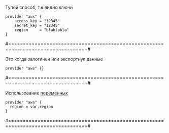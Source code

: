 Тупой способ, т.к видно ключи
```
provider "aws" {
    access_key = "12345"
    secret_key = "12345"
    region     = "blablabla"
}
```

#=================================================================================# 

Это когда залогинен или экспортнул данные
```
provider "aws" {}
```
#=================================================================================# 

Использование [переменных](https://github.com/Wireflex/Terraform/blob/main/variables.md)
```
provider "aws" {
  region = var.region
}
```
#=================================================================================# 
